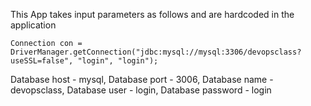 This App takes input parameters as follows and are hardcoded in the application

    Connection con = DriverManager.getConnection("jdbc:mysql://mysql:3306/devopsclass?useSSL=false", "login", "login");
    
Database host - mysql,
Database port - 3006,
Database name - devopsclass,
Database user - login,
Database password - login
